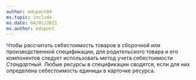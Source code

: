 ```yaml
---
author: edupont04
ms.topic: include
ms.date: 04/01/2021
ms.author: edupont
---
```

Чтобы рассчитать себестоимость товаров в сборочной или производственной спецификации, для родительского товара и его компонентов следует использовать метод учета себестоимости *Стандартный*. Любые ресурсы в спецификации сводятся, если для них определена себестоимость единицы в карточке ресурса.
